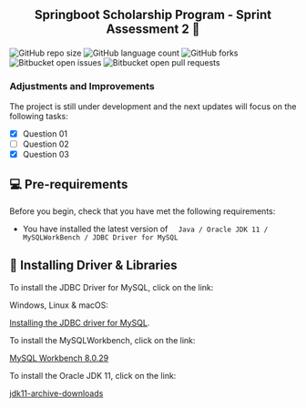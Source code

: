 ## <p align = "center">Springboot Scholarship Program - Sprint Assessment 2 📄 </p>

![GitHub repo size](https://img.shields.io/github/repo-size/adriannecastro/compassuol-sprint2?style=for-the-badge)
![GitHub language count](https://img.shields.io/github/languages/count/adriannecastro/compassuol-sprint2?style=for-the-badge)
![GitHub forks](https://img.shields.io/github/forks/adriannecastro/compassuol-sprint2?style=for-the-badge)
![Bitbucket open issues](https://img.shields.io/bitbucket/issues/adriannecastro/compassuol-sprint2?style=for-the-badge)
![Bitbucket open pull requests](https://img.shields.io/bitbucket/pr-raw/iuricode/README-template?style=for-the-badge)

### Adjustments and Improvements

The project is still under development and the next updates will focus on the following tasks:

- [x] Question 01
- [ ] Question 02
- [x] Question 03

## 💻 Pre-requirements

Before you begin, check that you have met the following requirements:

* You have installed the latest version of `  Java / Oracle JDK 11 / MySQLWorkBench / JDBC Driver for MySQL`

## 🚀 Installing Driver & Libraries

To install the JDBC Driver for MySQL, click on the link:

Windows, Linux & macOS:

[Installing the JDBC driver for MySQL](https://dev.mysql.com/downloads/connector/j/5.1.html).

To install the MySQLWorkbench, click on the link: 

[MySQL Workbench 8.0.29](https://dev.mysql.com/downloads/workbench/)

To install the Oracle JDK 11, click on the link:

[jdk11-archive-downloads](https://www.oracle.com/br/java/technologies/javase/jdk11-archive-downloads.html)


